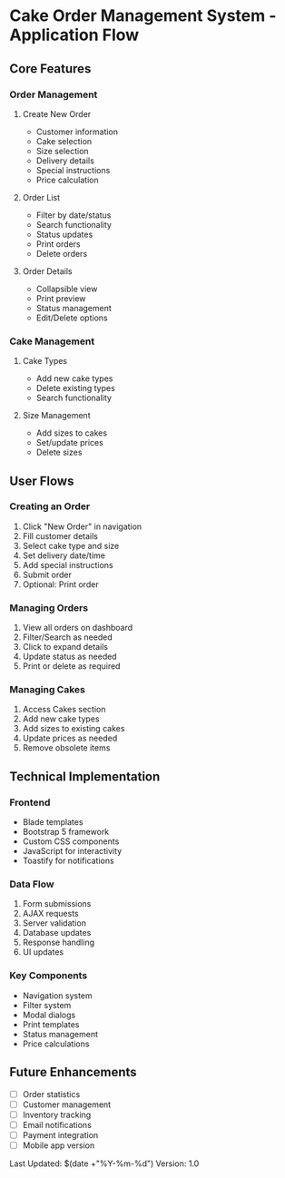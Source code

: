 # Cake Order Management System - Application Flow

## Core Features

### Order Management
1. Create New Order
   - Customer information
   - Cake selection
   - Size selection
   - Delivery details
   - Special instructions
   - Price calculation

2. Order List
   - Filter by date/status
   - Search functionality
   - Status updates
   - Print orders
   - Delete orders

3. Order Details
   - Collapsible view
   - Print preview
   - Status management
   - Edit/Delete options

### Cake Management
1. Cake Types
   - Add new cake types
   - Delete existing types
   - Search functionality

2. Size Management
   - Add sizes to cakes
   - Set/update prices
   - Delete sizes

## User Flows

### Creating an Order
1. Click "New Order" in navigation
2. Fill customer details
3. Select cake type and size
4. Set delivery date/time
5. Add special instructions
6. Submit order
7. Optional: Print order

### Managing Orders
1. View all orders on dashboard
2. Filter/Search as needed
3. Click to expand details
4. Update status as needed
5. Print or delete as required

### Managing Cakes
1. Access Cakes section
2. Add new cake types
3. Add sizes to existing cakes
4. Update prices as needed
5. Remove obsolete items

## Technical Implementation

### Frontend
- Blade templates
- Bootstrap 5 framework
- Custom CSS components
- JavaScript for interactivity
- Toastify for notifications

### Data Flow
1. Form submissions
2. AJAX requests
3. Server validation
4. Database updates
5. Response handling
6. UI updates

### Key Components
- Navigation system
- Filter system
- Modal dialogs
- Print templates
- Status management
- Price calculations

## Future Enhancements
- [ ] Order statistics
- [ ] Customer management
- [ ] Inventory tracking
- [ ] Email notifications
- [ ] Payment integration
- [ ] Mobile app version

Last Updated: $(date +"%Y-%m-%d")
Version: 1.0
